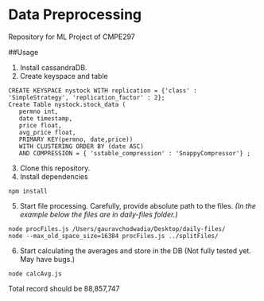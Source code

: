 # Data Preprocessing
Repository for ML Project of CMPE297


##Usage

1. Install cassandraDB.
2. Create keyspace and table

  ```
  CREATE KEYSPACE nystock WITH replication = {'class' : 'SimpleStrategy', 'replication_factor' : 2};
  Create Table nystock.stock_data (
     permno int,
     date timestamp,
     price float,
     avg_price float,
     PRIMARY KEY(permno, date,price))
     WITH CLUSTERING ORDER BY (date ASC)
     AND COMPRESSION = { 'sstable_compression' : 'SnappyCompressor'} ;
  ```
3. Clone this repository.
4. Install dependencies

  ```
npm install
```
5. Start file processing. Carefully, provide absolute path to the files. *(In the example below the files are in daily-files folder.)*

  ```
node procFiles.js /Users/gauravchodwadia/Desktop/daily-files/
node --max_old_space_size=16384 procFiles.js ../splitFiles/

```
6. Start calculating the averages and store in the DB (Not fully tested yet. May have bugs.)

  ```
node calcAvg.js
```
Total record should be 88,857,747
